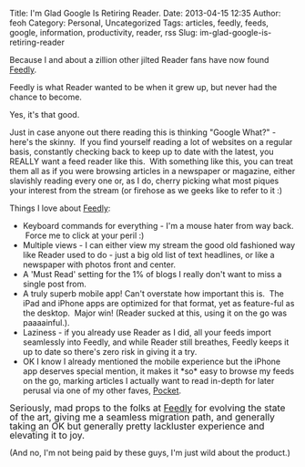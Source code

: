 Title: I'm Glad Google Is Retiring Reader.
Date: 2013-04-15 12:35
Author: feoh
Category: Personal, Uncategorized
Tags: articles, feedly, feeds, google, information, productivity, reader, rss
Slug: im-glad-google-is-retiring-reader

Because I and about a zillion other jilted Reader fans have now found
[Feedly](http://www.feedly.com).

Feedly is what Reader wanted to be when it grew up, but never had the
chance to become.

Yes, it's that good.

<!--more-->

Just in case anyone out there reading this is thinking "Google What?" -
here's the skinny.  If you find yourself reading a lot of websites on a
regular basis, constantly checking back to keep up to date with the
latest, you REALLY want a feed reader like this.  With something like
this, you can treat them all as if you were browsing articles in a
newspaper or magazine, either slavishly reading every one or, as I do,
cherry picking what most piques your interest from the stream (or
firehose as we geeks like to refer to it :)

Things I love about [Feedly](http://www.feedly.com "Feedly"):

-   Keyboard commands for everything - I'm a mouse hater from way back.
     Force me to click at your peril :)
-   Multiple views - I can either view my stream the good old fashioned
    way like Reader used to do - just a big old list of text headlines,
    or like a newspaper with photos front and center.
-   A 'Must Read' setting for the 1% of blogs I really don't want to
    miss a single post from.
-   A truly superb mobile app! Can't overstate how important this is.
     The iPad and iPhone apps are optimized for that format, yet as
    feature-ful as the desktop.  Major win! (Reader sucked at this,
    using it on the go was paaaainful.).
-   Laziness - if you already use Reader as I did, all your feeds import
    seamlessly into Feedly, and while Reader still breathes, Feedly
    keeps it up to date so there's zero risk in giving it a try.
-   OK I know I already mentioned the mobile experience but the iPhone
    app deserves special mention, it makes it \*so\* easy to browse my
    feeds on the go, marking articles I actually want to read in-depth
    for later perusal via one of my other faves,
    [Pocket](http://www.getpocket.com "Pocket").

<span style="font-size: 16px; line-height: 16px;">Seriously, mad props
to the folks at [Feedly](http://www.feedly.com "Feedly") for evolving
the state of the art, giving me a seamless migration path, and generally
taking an OK but generally pretty lackluster experience and elevating it
to joy.</span>

(And no, I'm not being paid by these guys, I'm just wild about the
product.)
